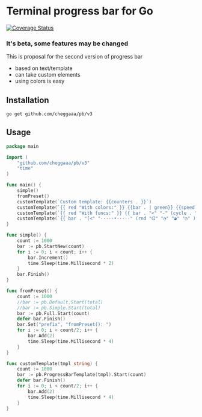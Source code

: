 # Terminal progress bar for Go  

[![Coverage Status](https://coveralls.io/repos/github/cheggaaa/pb/badge.svg?branch=v2)](https://coveralls.io/github/cheggaaa/pb?branch=v2)

### It's beta, some features may be changed

This is proposal for the second version of progress bar   
- based on text/template   
- can take custom elements   
- using colors is easy   

## Installation

```
go get github.com/cheggaaa/pb/v3
```   

## Usage   

```Go
package main

import (
	"github.com/cheggaaa/pb/v3"
	"time"
)

func main() {
	simple()
	fromPreset()
	customTemplate(`Custom template: {{counters . }}`)
	customTemplate(`{{ red "With colors:" }} {{bar . | green}} {{speed . | blue }}`)
	customTemplate(`{{ red "With funcs:" }} {{ bar . "<" "-" (cycle . "↖" "↗" "↘" "↙" ) "." ">"}} {{speed . | rndcolor }}`)
	customTemplate(`{{ bar . "[<" "·····•·····" (rnd "ᗧ" "◔" "◕" "◷" ) "•" ">]"}}`)
}

func simple() {
	count := 1000
	bar := pb.StartNew(count)
	for i := 0; i < count; i++ {
		bar.Increment()
		time.Sleep(time.Millisecond * 2)
	}
	bar.Finish()
}

func fromPreset() {
	count := 1000
	//bar := pb.Default.Start(total)
	//bar := pb.Simple.Start(total)
	bar := pb.Full.Start(count)
	defer bar.Finish()
	bar.Set("prefix", "fromPreset(): ")
	for i := 0; i < count/2; i++ {
		bar.Add(2)
		time.Sleep(time.Millisecond * 4)
	}
}

func customTemplate(tmpl string) {
	count := 1000
	bar := pb.ProgressBarTemplate(tmpl).Start(count)
	defer bar.Finish()
	for i := 0; i < count/2; i++ {
		bar.Add(2)
		time.Sleep(time.Millisecond * 4)
	}
}

```